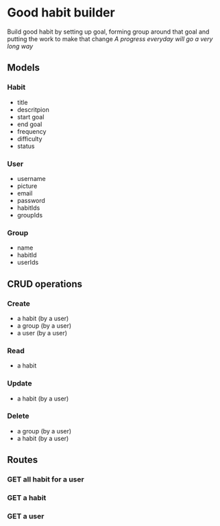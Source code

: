 # Good habit builder
Build good habit by setting up goal, forming group around that goal and putting the work to make that change
_A progress everyday will go a very long way_

## Models

### Habit
- title
- descritpion
- start goal
- end goal
- frequency
- difficulty
- status

### User
- username
- picture
- email
- password
- habitIds
- groupIds

### Group
- name
- habitId
- userIds

## CRUD operations

### Create
- a habit (by a user)
- a group (by a user)
- a user (by a user)

### Read
- a habit

### Update
- a habit (by a user)

### Delete
- a group (by a user)
- a habit (by a user)

## Routes

### GET all habit for a user
### GET a habit
### GET a user
